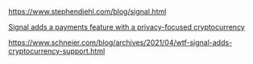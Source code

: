 https://www.stephendiehl.com/blog/signal.html

[Signal adds a payments feature with a privacy-focused cryptocurrency](https://www.wired.com/story/signal-mobilecoin-payments-messaging-cryptocurrency/)

https://www.schneier.com/blog/archives/2021/04/wtf-signal-adds-cryptocurrency-support.html